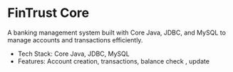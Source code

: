 # FinTrust Core
A banking management system built with Core Java, JDBC, and MySQL to manage accounts and transactions efficiently.
- Tech Stack: Core Java, JDBC, MySQL
- Features: Account creation, transactions, balance check , update 
